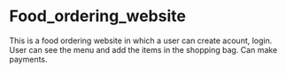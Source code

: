  # Food_ordering_website
This is a food ordering website in which a user can create acount, login.
User can see the menu and add the items in the shopping bag.
Can make payments.
